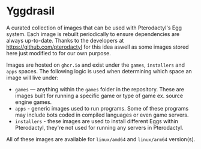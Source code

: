 # Yggdrasil
A curated collection of images that can be used with Pterodactyl's Egg system. Each image is rebuilt
periodically to ensure dependencies are always up-to-date. Thanks to the developers at https://github.com/pterodactyl for this idea aswell as some images stored here just modified to for our own purpose.

Images are hosted on `ghcr.io` and exist under the `games`, `installers` and `apps` spaces. The following logic
is used when determining which space an image will live under:

* `games` — anything within the `games` folder in the repository. These are images built for running a specific game
or type of game ex. source engine games.
* `apps` - generic images used to run programs. Some of these programs may include bots coded in compiled languages or even game servers.
* `installers` - these images are used to install different Eggs within Pterodactyl, they're not used for running any servers in Pterodactyl.

All of these images are available for `linux/amd64` and `linux/arm64` version(s).
